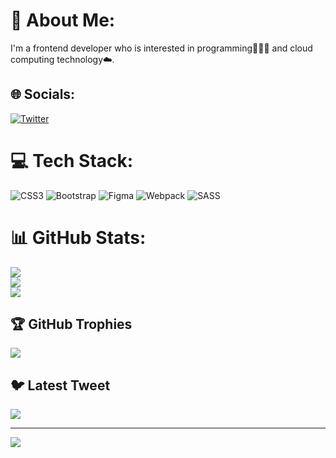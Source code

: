 # 💫 About Me:
I'm a frontend developer who is interested in programming👨🏽‍💻 and cloud computing technology☁️.

## 🌐 Socials:
[![Twitter](https://img.shields.io/badge/Twitter-%231DA1F2.svg?logo=Twitter&logoColor=white)](https://twitter.com/WebDevAbdullah) 

# 💻 Tech Stack:
![CSS3](https://img.shields.io/badge/css3-%231572B6.svg?style=for-the-badge&logo=css3&logoColor=white) ![Bootstrap](https://img.shields.io/badge/bootstrap-%23563D7C.svg?style=for-the-badge&logo=bootstrap&logoColor=white) 	![Figma](https://img.shields.io/badge/figma-%23F24E1E.svg?style=for-the-badge&logo=figma&logoColor=white) ![Webpack](https://img.shields.io/badge/webpack-%238DD6F9.svg?style=for-the-badge&logo=webpack&logoColor=black) ![SASS](https://img.shields.io/badge/SASS-hotpink.svg?style=for-the-badge&logo=SASS&logoColor=white)
# 📊 GitHub Stats:
![](https://github-readme-stats.vercel.app/api?username=WebDevAbdullah&theme=react&hide_border=false&include_all_commits=false&count_private=false)<br/>
![](https://github-readme-streak-stats.herokuapp.com/?user=WebDevAbdullah&theme=react&hide_border=false)<br/>
![](https://github-readme-stats.vercel.app/api/top-langs/?username=WebDevAbdullah&theme=react&hide_border=false&include_all_commits=false&count_private=false&layout=compact)

## 🏆 GitHub Trophies
![](https://github-profile-trophy.vercel.app/?username=WebDevAbdullah&theme=radical&no-frame=false&no-bg=true&margin-w=4)

## 🐦 Latest Tweet
[![](https://gtce.itsvg.in/api?username=WebDevAbdullah)](https://github.com/VishwaGauravIn/github-twitter-card-embed)

---
[![](https://visitcount.itsvg.in/api?id=WebDevAbdullah&icon=0&color=0)](https://visitcount.itsvg.in)

<!-- Proudly created with GPRM ( https://gprm.itsvg.in ) -->


